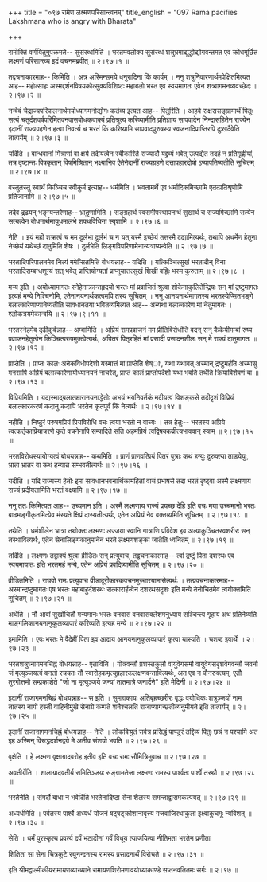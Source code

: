 +++
title = "०९७ रामेण लक्ष्मणपरिसान्त्वनम्"
title_english = "097 Rama pacifies Lakshmana who is angry with Bharata"

+++


रामोक्तिं वर्णयितुमुपक्रमते-- सुसंरब्धमिति । भरतमवलोक्य सुसंरब्धं
शत्रुभ्रमाद्युद्धोद्योगवन्तमत एव क्रोधमूर्छितं लक्ष्मणं परिसान्त्व्य इदं
वचनमब्रवीत्  ॥  २।९७।१  ॥   

  

तद्वचनाकारमाह-- किमिति । अत्र अस्मिन्समये धनुरादिना किं कार्यम् । ननु
शत्रुनिवारणार्थमपेक्षितमित्यत आह-- महोत्साहः
अस्मद्दर्शनविषयकौत्सुक्यविशिष्टः महाबलो भरत एव स्वयमागतः एवेन
शत्र्वागमनव्यवच्छेदः  ॥  २।९७।२  ॥   

  

नन्वेवं चेद्राज्यपरिपालनार्थमयोध्यागमनोद्योगः कर्तव्य इत्यत आह--
पितुरिति । आहवे राक्षससङ्ग्रामार्थं पितुः सत्यं
चतुर्दशवर्षपरिमितवनवासबोधकवाक्यं प्रतिश्रुत्य करिष्यामीति प्रतिज्ञाय
सापवादेन निन्दासहितेन राज्येन इदानीं राज्यग्रहणेन हत्वा निवर्त्य च भरतं
किं करिष्यामि सापवादपुरुषस्य स्वजनादिप्राप्तिरपि दुःखदैवेति तात्पर्यम्
 ॥  २।९७।३  ॥   

  

यदिति । बान्धवानां मित्राणां वा क्षये तदीयत्वेन स्वीकारिते राज्यादौ
यद्द्रव्यं भवेत् उत्पद्येत तदहं न प्रतिगृह्णीयां, तत्र दृष्टान्तः
विषकृतान् विषमिश्रितान् भक्ष्यानिव ऐतेनेदानीं राज्यग्रहणे दत्तापहारदोषो
ऽप्यापतिष्यतीति सूचितम्  ॥  २।९७।४  ॥   

  

वस्तुतस्तु स्वार्थं किञ्चिन्न स्वीकुर्म इत्याह-- धर्ममिति । भवतामर्थे एव
धर्मादिकमिच्छामि एतत्प्रतिश्रृणोमि प्रतिजानामि  ॥  २।९७।५  ॥   

  

तदेव द्रढयन् भङ्ग्यन्तरेणाह-- भ्रातृ़णामिति । सङ्ग्रहार्थं
स्वसमीपस्थापनार्थं सुखार्थं च राज्यमिच्छामि सत्येन सत्यत्वेन
बोधनार्थमायुधमालभे शपथविधिना स्पृशामि  ॥  २।९७।६  ॥   

  

नेति । इयं मही शक्रत्वं च मम दुर्लभा दुर्लभं च न यत् यस्मै इच्छेयं
तत्तस्मै दद्यामित्यर्थः, तथापि अधर्मेण हेतुना नेच्छेयं यथेच्छं दातुमिति
शेषः । दुर्लभेति लिङ्गविपरिणामेनान्यत्राप्यन्वेति  ॥  २।९७।७  ॥   

  

भरतादिपरिपालनमेव नित्यं ममेप्सितमिति बोधयन्नाह-- यदिति । यत्किञ्चित्सुखं
भरतादीन् विना भरतादिसम्बन्धशून्यं सत् भवेत् प्राप्तियोग्यतां
प्राप्नुयात्तत्सुखं शिखी वह्निः भस्म कुरुताम्  ॥  २।९७।८  ॥   

  

मन्य इति । अयोध्यामागतः स्नेहेनाक्रान्तहृदयो भरतः मां प्रव्राजितं
श्रुत्वा शोकेनाकुलितेन्द्रियः सन् मां द्रष्टुमागतः इत्यहं मन्ये
निश्चिनोमि, एतेनानयनार्थकत्वमपि तस्य सूचितम् । ननु आनयनार्थमागतस्य
भरतस्येप्सितभङ्गे बलात्कारेणाप्यानेष्यतीति सावधानतया भवितव्यमित्यत आह--
अन्यथा बलात्कारेण मां नेतुमागतः । श्लोकत्रयमेकान्वयि  ॥  २।९७।९।११  ॥   

  

भरतस्नेहमेव दृढीकुर्वन्नाह-- अम्बामिति । अप्रियं रामप्रव्राजनं मम
प्रीतिविरोधीति वदन् सन् कैकेयीमम्बां रुष्य प्रव्राजनहेतुत्वेन
किञ्चित्परुषमुक्त्वेत्यर्थः, अपितरं पितृरहितं मां प्रसादी प्रसादनशीलः
सन् मे राज्यं दातुमागतः  ॥  २।९७।१२  ॥   

  

प्राप्तेति । प्राप्तः कालः अनेकविधोपदेशो यस्मात्तं मां प्राप्तेति
शेष्ाः, यथा यथावत् अस्मान् द्रष्टुमर्हति अस्मासु मनसापि अप्रियं
बलात्कारेणायोध्यानयनं नाचरेत्, प्राप्तं कालं प्राप्तोपदेशो यथा भवति
तथेति क्रियाविशेषणं वा  ॥  २।९७।१३  ॥   

  

विप्रियमिति । यद्यस्माद्बलात्कारानयनाद्धेतोः अभयं भयनिवर्तकं मदीयत्वं
विशङ्कसे तदीदृशं विप्रियं बलात्कारकरणं कदानु कदापि भरतेन कृतपूर्वं किं
नेत्यर्थः  ॥  २।९७।१४  ॥   

  

नहीति । निष्ठुरं परुषमप्रियं प्रियविरोधि वचः त्वया भरतो न वाच्यः । तत्र
हेतुः-- भरतस्य अप्रिये त्वत्कर्तृकाप्रियाचरणे कृते वचनेनापि सम्पादिते
सति अहमप्रियं त्वद्विषयकप्रीत्यभाववान् स्याम्  ॥  २।९७।१५  ॥   

  

भरतविरोधस्यायोग्यत्वं बोधयन्नाह-- कथमिति । प्राणं प्राणवत्प्रियं पितरं
पुत्राः कथं हन्युः दुरुक्त्या ताडयेयुः, भ्राता भ्रातरं वा कथं हन्यान्न
सम्भवतीत्यर्थः  ॥  २।९७।१६  ॥   

  

यदीति । यदि राज्यस्य हेतोः इमां सावधानभवनार्थिकामहितां वाचं प्रभाषसे तदा
भरतं दृष्ट्वा अस्मै लक्ष्मणाय राज्यं प्रदीयतामिति भरतं वक्ष्यामि  ॥ 
२।९७।१७  ॥   

  

ननु ततः किमित्यत आह-- उच्यमान इति । अस्मै लक्ष्मणाय राज्यं प्रयच्छ देहि
इति वचः मया उच्चमानो भरतः बाढमङ्गीकृतमित्येव मंस्यते क्षिप्रं
दास्यतीत्यर्थः, एतेन अप्रियं नैव वक्तव्यमिति सूचितम्  ॥  २।९७।१८  ॥   

  

तथेति । धर्मशीलेन भ्रात्रा तथोक्तः लक्ष्मणः लज्जया स्वानि गात्राणि
प्रविवेश इव अत्याकुञ्चितस्वशरीरः सन् तस्थावित्यर्थः, एतेन
सेनालिङ्गकानुमानेन भरते लक्ष्मणशङ्का जातेति ध्वनितम्  ॥  २।९७।१९  ॥   

  

तदिति । लक्ष्मणः तद्वाक्यं श्रुत्वा व्रीडितः सन् प्रत्युवाच,
तद्वचनाकारमाह-- त्वां द्रष्टुं पिता दशरथः एव स्वयमायातः इति भरतमहं
मन्ये, एतेन अप्रियं प्रवदिष्यामीति सूचितम्  ॥  २।९७।२०  ॥   

  

व्रीडितमिति । राघवो रामः प्रत्युवाच
व्रीडादूरीकारकवचनमुच्चारयामासेत्यर्थः । तत्प्रवचनाकारमाह--
अस्मान्द्रष्टुमागतः एष भरतः महाबाहुर्दशरथः सत्कारार्हत्वेन दशरथसदृशः इति
मन्ये तेनोचितमेव त्वयोक्तमिति सूचितम्  ॥  २।९७।२१  ॥   

  

अथेति । नौ आवां सुखोचितौ मन्यमानः भरतः वनवासं वनवासक्लेशमनुध्याय
सञ्चिन्त्य गृहाय अथ प्रतिनेष्यति माङ्गलिकानयनानुकूलव्यापारं करिष्यति
इत्यहं मन्ये  ॥  २।९७।२२  ॥   

  

इमामिति । एषः भरतः मे वैदेहीं पिता इव आदाय आनयनानुकूलव्यापारं कृत्वा
यास्यति । चशब्द इवार्थे  ॥  २।९७।२३  ॥   

  

भरतशत्रुघ्नागमनचिह्नं बोधयन्नाह-- एताविति । गोत्रवन्तौ प्रशस्तकुलौ
वायुवेगसमौ वायुवेगसदृशवेगवन्तौ जवनौ जं मृत्युञ्जयत्वं वनतो रचयतः तौ
स्वारोहकमृत्युप्रहारकलक्षणवन्तावित्यर्थः, अत एव न पौनरुक्त्यम्, एतौ
तुरगोत्तमौ सम्प्रकाशेते "जो ना मृत्युञ्जये जन्यां तातमात्रे जनार्दने"
इति मेदिनी  ॥  २।९७।२४  ॥   

इदानीं राजागमनचिह्नं बोधयन्नाह-- स इति । सुमहाकायः अतिबृहच्छरीरः वृद्धः
वयोधिकः शत्रुञ्जयों नाम तातस्य नागो हस्ती वाहिनीमुखे सेनाग्रे कम्पते
शनैश्चलति राजाप्यागच्छतीत्यनुमीयते इति तात्पर्यम्  ॥  २।९७।२५  ॥   

  

इदानीं राजानागमनचिह्नं बोधयन्नाह-- नेति । लोकविश्रुतं सर्वत्र प्रसिद्धं
पाण्डुरं तद्दिव्यं पितुः छत्रं न पश्यामि अत इह अस्मिन् विरुद्धदर्शनद्वये
मे अतीव संशयो भवति  ॥  २।९७।२६  ॥   

  

वृक्षेति । हे लक्ष्मण वृक्षाग्रादवरोह इतीव इति वचः रामः सौमित्रिमुवाच  ॥ 
२।९७।२७  ॥   

  

अवतीर्येति । शालाग्रादवतीर्य समितिञ्जयः सङ्ग्रामतेजा लक्ष्मणः रामस्य
पार्श्वतः पार्श्वे तस्थौ  ॥  २।९७।२८  ॥   

  

भरतेनेति । संमर्दो बाधा न भवेदिति भरतेनादिष्टा सेना शैलस्य
समन्ताद्वासमकल्पयत्  ॥  २।९७।२९  ॥   

  

अध्यर्धमिति । पर्वतस्य पार्श्वे अध्यर्धं योजनं षट्षट्क्रोशानावृत्त्य
गजवाजिरथाकुला इक्ष्वाकुचमूः न्यविशत्  ॥  २।९७।३०  ॥   

  

सेति । धर्मं पुरस्कृत्य प्रवर्त्य दर्पं भटादीनां गर्वं विधूय त्याजयित्वा
नीतिमता भरतेन प्रणीता  

शिक्षिता सा सेना चित्रकूटे रघुनन्दनस्य रामस्य प्रसादनार्थं विरोचते  ॥ 
२।९७।३१  ॥   

  

इति श्रीमद्वाल्मीकीयरामायणव्याख्याने रामायणशिरोमणावयोध्याकाण्डे
सप्तनवतितमः सर्गः  ॥  २।९७  ॥   

  

  


